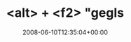 ---
retweeted: false
source: <a href="http://twitter.com" rel="nofollow">Twitter Web Client</a>
entities:
  hashtags:
  - text: gnome
    indices:
    - '64'
    - '70'
  symbols: []
  user_mentions: []
  urls: []
display_text_range:
- '0'
- '70'
favorite_count: '0'
id_str: '831294176'
truncated: false
retweet_count: '0'
id: '831294176'
created_at: Tue Jun 10 12:35:04 +0000 2008
favorited: false
full_text: '&lt;alt&gt; + &lt;f2&gt; "gegls from outer space" &lt;enter&gt; #gnome'
lang: de
tags:
- gnome
- pesos:twitter
date: '2008-06-10T12:35:04+00:00'
src: https://twitter.com/bascht/status/831294176
original_url: https://twitter.com/bascht/status/831294176
type: twitter_tweet
text: '&lt;alt&gt; + &lt;f2&gt; "gegls from outer space" &lt;enter&gt; #gnome'
title: '&lt;alt&gt; + &lt;f2&gt; "gegls'

---